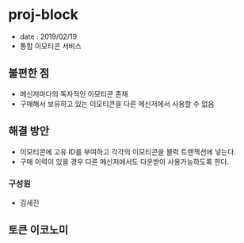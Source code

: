 # proj-block
* date : 2019/02/19
* 통합 이모티콘 서비스

## 불편한 점
* 메신저마다의 독자적인 이모티콘 존재
* 구매해서 보유하고 있는 이모티콘을 다른 메신저에서 사용할 수 없음

## 해결 방안
* 이모티콘에 고유 ID를 부여하고 각각의 이모티콘을 블럭 트랜잭션에 넣는다.
* 구매 이력이 있을 경우 다른 메신저에서도 다운받아 사용가능하도록 한다.

### 구성원
* 김세진

## 토큰 이코노미

